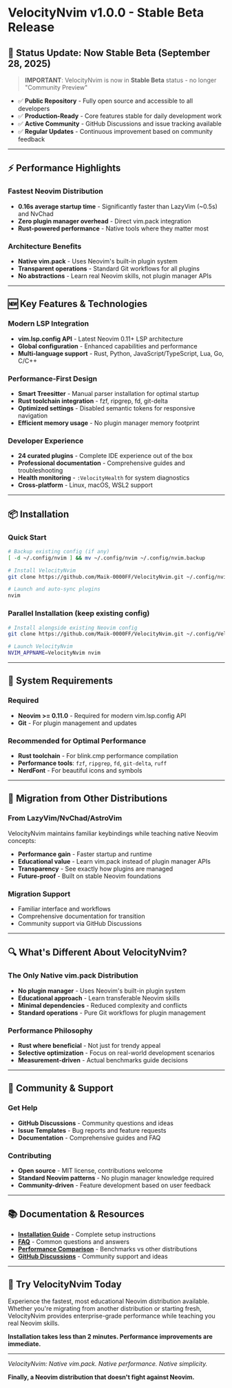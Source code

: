 # VelocityNvim v1.0.0 - Stable Beta Release

## 🚀 **Status Update: Now Stable Beta (September 28, 2025)**

> **IMPORTANT**: VelocityNvim is now in **Stable Beta** status - no longer "Community Preview"

- ✅ **Public Repository** - Fully open source and accessible to all developers
- ✅ **Production-Ready** - Core features stable for daily development work
- ✅ **Active Community** - GitHub Discussions and issue tracking available
- ✅ **Regular Updates** - Continuous improvement based on community feedback

---

## ⚡ **Performance Highlights**

### **Fastest Neovim Distribution**
- **0.16s average startup time** - Significantly faster than LazyVim (~0.5s) and NvChad
- **Zero plugin manager overhead** - Direct vim.pack integration
- **Rust-powered performance** - Native tools where they matter most

### **Architecture Benefits**
- **Native vim.pack** - Uses Neovim's built-in plugin system
- **Transparent operations** - Standard Git workflows for all plugins
- **No abstractions** - Learn real Neovim skills, not plugin manager APIs

---

## 🆕 **Key Features & Technologies**

### **Modern LSP Integration**
- **vim.lsp.config API** - Latest Neovim 0.11+ LSP architecture
- **Global configuration** - Enhanced capabilities and performance
- **Multi-language support** - Rust, Python, JavaScript/TypeScript, Lua, Go, C/C++

### **Performance-First Design**
- **Smart Treesitter** - Manual parser installation for optimal startup
- **Rust toolchain integration** - fzf, ripgrep, fd, git-delta
- **Optimized settings** - Disabled semantic tokens for responsive navigation
- **Efficient memory usage** - No plugin manager memory footprint

### **Developer Experience**
- **24 curated plugins** - Complete IDE experience out of the box
- **Professional documentation** - Comprehensive guides and troubleshooting
- **Health monitoring** - `:VelocityHealth` for system diagnostics
- **Cross-platform** - Linux, macOS, WSL2 support

---

## 📦 **Installation**

### **Quick Start**
```bash
# Backup existing config (if any)
[ -d ~/.config/nvim ] && mv ~/.config/nvim ~/.config/nvim.backup

# Install VelocityNvim
git clone https://github.com/Maik-0000FF/VelocityNvim.git ~/.config/nvim

# Launch and auto-sync plugins
nvim
```

### **Parallel Installation (keep existing config)**
```bash
# Install alongside existing Neovim config
git clone https://github.com/Maik-0000FF/VelocityNvim.git ~/.config/VelocityNvim

# Launch VelocityNvim
NVIM_APPNAME=VelocityNvim nvim
```

---

## 🔧 **System Requirements**

### **Required**
- **Neovim >= 0.11.0** - Required for modern vim.lsp.config API
- **Git** - For plugin management and updates

### **Recommended for Optimal Performance**
- **Rust toolchain** - For blink.cmp performance compilation
- **Performance tools**: `fzf`, `ripgrep`, `fd`, `git-delta`, `ruff`
- **NerdFont** - For beautiful icons and symbols

---

## 🎯 **Migration from Other Distributions**

### **From LazyVim/NvChad/AstroVim**
VelocityNvim maintains familiar keybindings while teaching native Neovim concepts:

- **Performance gain** - Faster startup and runtime
- **Educational value** - Learn vim.pack instead of plugin manager APIs
- **Transparency** - See exactly how plugins are managed
- **Future-proof** - Built on stable Neovim foundations

### **Migration Support**
- Familiar interface and workflows
- Comprehensive documentation for transition
- Community support via GitHub Discussions

---

## 🔍 **What's Different About VelocityNvim?**

### **The Only Native vim.pack Distribution**
- **No plugin manager** - Uses Neovim's built-in plugin system
- **Educational approach** - Learn transferable Neovim skills
- **Minimal dependencies** - Reduced complexity and conflicts
- **Standard operations** - Pure Git workflows for plugin management

### **Performance Philosophy**
- **Rust where beneficial** - Not just for trendy appeal
- **Selective optimization** - Focus on real-world development scenarios
- **Measurement-driven** - Actual benchmarks guide decisions

---

## 🌟 **Community & Support**

### **Get Help**
- **GitHub Discussions** - Community questions and ideas
- **Issue Templates** - Bug reports and feature requests
- **Documentation** - Comprehensive guides and FAQ

### **Contributing**
- **Open source** - MIT license, contributions welcome
- **Standard Neovim patterns** - No plugin manager knowledge required
- **Community-driven** - Feature development based on user feedback

---

## 📚 **Documentation & Resources**

- **[Installation Guide](https://github.com/Maik-0000FF/VelocityNvim#-installation)** - Complete setup instructions
- **[FAQ](https://github.com/Maik-0000FF/VelocityNvim#-frequently-asked-questions-faq)** - Common questions and answers
- **[Performance Comparison](https://github.com/Maik-0000FF/VelocityNvim#-performance-characteristics)** - Benchmarks vs other distributions
- **[GitHub Discussions](https://github.com/Maik-0000FF/VelocityNvim/discussions)** - Community support and ideas

---

## 🎉 **Try VelocityNvim Today**

Experience the fastest, most educational Neovim distribution available. Whether you're migrating from another distribution or starting fresh, VelocityNvim provides enterprise-grade performance while teaching you real Neovim skills.

**Installation takes less than 2 minutes. Performance improvements are immediate.**

---

*VelocityNvim: Native vim.pack. Native performance. Native simplicity.*

**Finally, a Neovim distribution that doesn't fight against Neovim.**